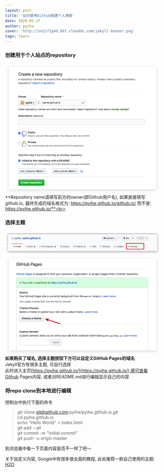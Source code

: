 ```yaml
---
layout: post
title: '如何使用Github搭建个人博客'
date: 2020-05-27
author: pyihe
cover: 'http://on2171g4d.bkt.clouddn.com/jekyll-banner.png'
tags: learn
---
```

### 创建用于个人站点的repository
![](../screenshot/2020-05-27/build_github_pages01.jpg "创建repo")
<br>**Repository name请填写前方的owner(即Github用户名), 如果直接填写github.io, 最终生成的域名格式为: https://pyihe.github.io/github.io/ 而不是: https://pyihe.github.io/**<br>

### 选择主题
![](../screenshot/2020-05-27/build_github_pages02.jpg "进入repo设置页面选择theme")<br>
![](../screenshot/2020-05-27/build_github_pages03.jpg "进入repo设置页面选择theme")
<br>**如果购买了域名, 选择主题按钮下方可以自定义GitHub Pages的域名**<br>
Jekyll官方有很多主题, 可自行选择<br>
此时进入主页[https://pyihe.github.io/](https://pyihe.github.io/),便可查看Github Pages内容, 或者对README.md进行编辑显示自己的内容<br>

### 将repo clone到本地进行编辑
控制台中执行下面的命令
>git clone git@github.com:pyihe/pyihe.github.io.git<br>
>cd pyihe.github.io<br>
>echo "Hello World" > index.html<br>
>git add --all<br>
>git commit -m "Initial commit"<br>
>git push -u origin master<br>

到浏览器中看一下页面内容是否不一样了吧～<br>

关于自定义内容, Google中有很多很全面的教程, 此处推荐一款自己使用的主题: [H2O](https://github.com/kaeyleo/jekyll-theme-H2O)





